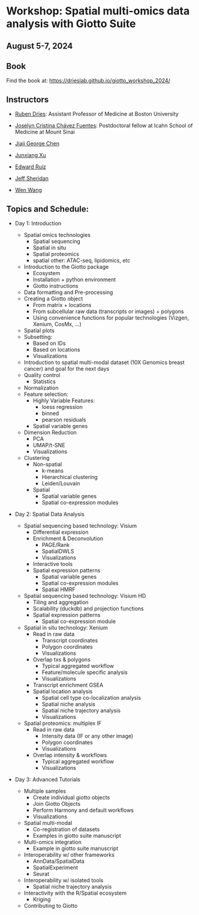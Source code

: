 
# Workshop: Spatial multi-omics data analysis with Giotto Suite

## August 5-7, 2024

## Book

Find the book at: https://drieslab.github.io/giotto_workshop_2024/

## Instructors

- [Ruben Dries](https://www.drieslab.com/): Assistant Professor of Medicine at Boston University

- [Joselyn Cristina Chávez Fuentes](https://comunidadbioinfo.github.io/es/authors/josschavezf/): Postdoctoral fellow at Icahn School of Medicine at Mount Sinai

- [Jiaji George Chen]()

- [Junxiang Xu]()

- [Edward Ruiz]() 

- [Jeff Sheridan]()

- [Wen Wang]()


## Topics and Schedule:


- Day 1: Introduction
    - Spatial omics technologies
        - Spatial sequencing
        - Spatial in situ 
        - Spatial proteomics
        - spatial other: ATAC-seq, lipidomics, etc
    - Introduction to the Giotto package
        - Ecosystem
        - Installation + python environment
        - Giotto instructions
    - Data formatting and Pre-processing
    - Creating a Giotto object
        - From matrix + locations
        - From subcellular raw data (transcripts or images) + polygons
        - Using convenience functions for popular technologies (Vizgen, Xenium, CosMx, …)
    - Spatial plots
    - Subsetting:
        - Based on IDs
        - Based on locations
        - Visualizations
    - Introduction to spatial multi-modal dataset (10X Genomics breast cancer) and goal for the next days
    - Quality control
        - Statistics
    - Normalization
    - Feature selection:
        - Highly Variable Features:
            - loess regression
            - binned
            - pearson residuals
        - Spatial variable genes
    - Dimension Reduction
        - PCA
        - UMAP/t-SNE
        - Visualizations
    - Clustering
        - Non-spatial
            - k-means
            - Hierarchical clustering
            - Leiden/Louvain
        - Spatial
            - Spatial variable genes
            - Spatial co-expression modules

    
- Day 2: Spatial Data Analysis
    - Spatial sequencing based technology: Visium
        - Differential expression
        - Enrichment & Deconvolution
            - PAGE/Rank
            - SpatialDWLS
            - Visualizations
        - Interactive tools
        - Spatial expression patterns
            - Spatial variable genes
            - Spatial co-expression modules
            - Spatial HMRF
    - Spatial sequencing based technology: Visium HD
        - Tiling and aggregation
        - Scalability (duckdb) and projection functions
        - Spatial expression patterns
            - Spatial co-expression module
    - Spatial in situ technology: Xenium
        - Read in raw data
            - Transcript coordinates
            - Polygon coordinates
            - Visualizations
        - Overlap txs & polygons
            - Typical aggregated workflow
            - Feature/molecule specific analysis
            - Visualizations
        - Transcript enrichment GSEA
        - Spatial location analysis
            - Spatial cell type co-localization analysis
            - Spatial niche analysis
            - Spatial niche trajectory analysis
            - Visualizations
    - Spatial proteomics: multiplex IF
        - Read in raw data
            - Intensity data (IF or any other image)
            - Polygon coordinates
            - Visualizations
        - Overlap intensity & workflows
            - Typical aggregated workflow
            - Visualizations


- Day 3:  Advanced Tutorials
    - Multiple samples 
        - Create individual giotto objects
        - Join Giotto Objects
        - Perform Harmony and default workflows
        - Visualizations
    - Spatial multi-modal
        - Co-registration of datasets
        - Examples in giotto suite manuscript
    - Multi-omics integration
        - Example in giotto suite manuscript
    - Interoperability w/ other frameworks
        - AnnData/SpatialData
        - SpatialExperiment
        - Seurat
    - Interoperability w/ isolated tools
        - Spatial niche trajectory analysis
    - Interactivity with the R/Spatial ecosystem 
        - Kriging
    - Contributing to Giotto
